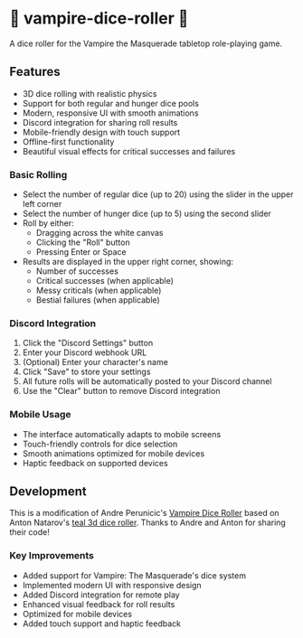 # :vampire: vampire-dice-roller :vampire:

A dice roller for the Vampire the Masquerade tabletop role-playing game.

## Features

- 3D dice rolling with realistic physics
- Support for both regular and hunger dice pools
- Modern, responsive UI with smooth animations
- Discord integration for sharing roll results
- Mobile-friendly design with touch support
- Offline-first functionality
- Beautiful visual effects for critical successes and failures

### Basic Rolling
- Select the number of regular dice (up to 20) using the slider in the upper left corner
- Select the number of hunger dice (up to 5) using the second slider
- Roll by either:
  - Dragging across the white canvas
  - Clicking the "Roll" button
  - Pressing Enter or Space
- Results are displayed in the upper right corner, showing:
  - Number of successes
  - Critical successes (when applicable)
  - Messy criticals (when applicable)
  - Bestial failures (when applicable)

### Discord Integration
1. Click the "Discord Settings" button
2. Enter your Discord webhook URL
3. (Optional) Enter your character's name
4. Click "Save" to store your settings
5. All future rolls will be automatically posted to your Discord channel
6. Use the "Clear" button to remove Discord integration

### Mobile Usage
- The interface automatically adapts to mobile screens
- Touch-friendly controls for dice selection
- Smooth animations optimized for mobile devices
- Haptic feedback on supported devices

## Development

This is a modification of Andre Perunicic's [Vampire Dice Roller](https://github.com/prncc/vampire-dice-roller) based on Anton Natarov's [teal 3d dice roller](http://a.teall.info/dice/).
Thanks to Andre and Anton for sharing their code!

### Key Improvements
- Added support for Vampire: The Masquerade's dice system
- Implemented modern UI with responsive design
- Added Discord integration for remote play
- Enhanced visual feedback for roll results
- Optimized for mobile devices
- Added touch support and haptic feedback
